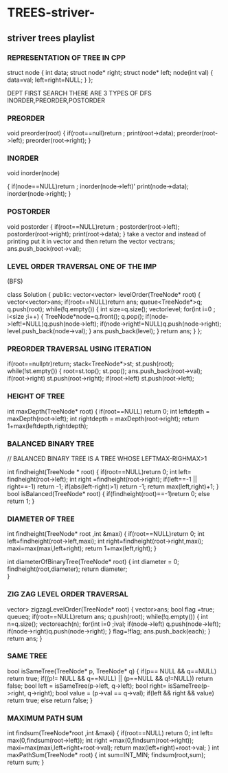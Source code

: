 # TREES-striver-
<h2> striver trees playlist </h2>

 
 <h3>REPRESENTATION OF TREE IN CPP </h3>

struct node
{
int data;
struct node* right;
struct node* left;
node(int val)
{
data=val;
left=right=NULL;
}
};

DEPT FIRST SEARCH 
THERE ARE 3 TYPES OF DFS INORDER,PREORDER,POSTORDER

 <h3> PREORDER </h3>

void preorder(root)
{
  if(root==null)return ;
  print(root->data);
  preorder(root->left);
  preorder(root->right);
}

<h3>INORDER</h3>

void inorder(node)

{
  if(node==NULL)return ;
  inorder(node->left)'
  print(node->data);
  inorder(node->right);
}

<h3>POSTORDER</h3>

void postorder
{
  if(root==NULL)return ;
  postorder(root->left);
  postorder(root->right);
  print(root->data);
}
take a vector and instead of printing put it in vector and then return the vector
vectr<int>ans;
ans.push_back(root->val);


<h3>LEVEL ORDER TRAVERSAL ONE OF THE IMP</h3>
(BFS)

class Solution {
public:
    vector<vector<int>> levelOrder(TreeNode* root) {
        vector<vector<int>>ans;
        if(root==NULL)return ans;
        queue<TreeNode*>q;
        q.push(root);
        while(!q.empty())
        {
            int size=q.size();
            vector<int>level;
            for(int i=0 ; i<size ;i++)
            {
                TreeNode*node=q.front();
                q.pop();
                if(node->left!=NULL)q.push(node->left);
                if(node->right!=NULL)q.push(node->right);
                level.push_back(node->val);
            }
            ans.push_back(level);
        }
        return ans;
    }
};

<h3>PREORDER TRAVERSAL USING ITERATION</h3>

if(root==nullptr)return;
       stack<TreeNode*>st;
       st.push(root);
       while(!st.empty())
       {
        root=st.top();
        st.pop();
        ans.push_back(root->val);
        if(root->right) st.push(root->right);
        if(root->left) st.push(root->left);


 <h3>HEIGHT OF TREE</h3> 

   int maxDepth(TreeNode* root) {
        if(root==NULL) return 0;
        int leftdepth = maxDepth(root->left);
        int rightdepth = maxDepth(root->right);
        return 1+max(leftdepth,rightdepth);


<h3>BALANCED BINARY TREE </h3>
// BALANCED BINARY TREE IS A TREE WHOSE LEFTMAX-RIGHMAX>1

int findheight(TreeNode * root)
    {
        if(root==NULL)return 0;
        int left= findheight(root->left);
        int right =findheight(root->right);
        if(left==-1 || right==-1) return -1;
        if(abs(left-right)>1) return -1;
        return max(left,right)+1;
    }
    bool isBalanced(TreeNode* root) {
        if(findheight(root)==-1)return 0;
        else return 1;
    }

<h3>DIAMETER OF TREE</h3>
int findheight(TreeNode* root ,int &maxi)
{
 if(root==NULL)return 0;
 int left=findheight(root->left,maxi);
 int right=findheight(root->right,maxi);
 maxi=max(maxi,left+right);
 return 1+max(left,right);
 }
 
 int diameterOfBinaryTree(TreeNode* root) {
        int diameter = 0;
        findheight(root,diameter);
        return diameter;       
    }
<h3>ZIG ZAG LEVEL ORDER TRAVERSAL</h3>
vector<vector<int>> zigzagLevelOrder(TreeNode* root) {
        vector<vector<int>>ans;
        bool flag =true;
        queue<TreeNode*>q;
        if(root==NULL)return ans;
        q.push(root);
        while(!q.empty())
        {
            int n=q.size();
            vector<int>each(n);
            for(int i=0 ;i<n ; i++)
            {
                TreeNode *node=q.front();
                q.pop();
                int index= flag?i:(n-i-1);
                each[index]=node->val;
                if(node->left) q.push(node->left);
                if(node->right)q.push(node->right);
            }
            flag=!flag;
            ans.push_back(each);
        }
        return ans; }          
    <h3>SAME TREE </h3>
    bool isSameTree(TreeNode* p, TreeNode* q) {
        if(p== NULL && q==NULL) return true;
        if((p!= NULL && q==NULL) || (p==NULL && q!=NULL)) return false;
        bool left = isSameTree(p->left, q->left);
        bool right= isSameTree(p->right, q->right);
        bool value = (p->val == q->val);     
        if(left && right && value) return true;
        else return false;
    }
    <h3>MAXIMUM PATH SUM </h3>
     int findsum(TreeNode*root ,int &maxi)
     {
        if(root==NULL) return  0;
        int left= max(0,findsum(root->left));
        int right =max(0,findsum(root->right));
        maxi=max(maxi,left+right+root->val);
        return max(left+right)+root->val;
     }
     int maxPathSum(TreeNode* root) {
        int sum=INT_MIN;
        findsum(root,sum);
        return sum;
    }


